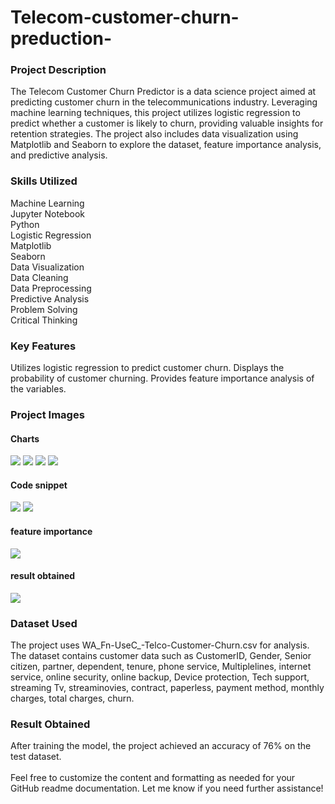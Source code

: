 # Telecom-customer-churn-preduction-<br>
### Project Description<br>
The Telecom Customer Churn Predictor is a data science project
aimed at predicting customer churn in the telecommunications industry. 
Leveraging machine learning techniques, this project utilizes logistic 
regression to predict whether a customer is likely to churn, providing 
valuable insights for retention strategies. The project also includes 
data visualization using Matplotlib and Seaborn to explore the dataset, 
feature importance analysis, and predictive analysis.<br>
### Skills Utilized<br>
Machine Learning<br>
Jupyter Notebook<br>
Python<br>
Logistic Regression<br>
Matplotlib<br>
Seaborn<br>
Data Visualization<br>
Data Cleaning<br>
Data Preprocessing<br>
Predictive Analysis<br>
Problem Solving<br>
Critical Thinking<br>
### Key Features<br>
Utilizes logistic regression to predict customer churn.
Displays the probability of customer churning.
Provides feature importance analysis of the variables.<br>
### Project Images<br>
#### Charts
![](IMG_20240211_084109.jpg)
![](IMG_20240211_084234.jpg)
![](IMG_20240211_084327.jpg)
![](IMG_20240211_084417.jpg)

#### Code snippet<br>
![](Screenshot_2024-02-11-08-58-06-71_e2d5b3f32b79de1d45acd1fad96fbb0f.jpg)
![](Screenshot_2024-02-11-08-57-56-43_e2d5b3f32b79de1d45acd1fad96fbb0f.jpg)
#### feature importance 
![](IMG_20240211_091136.jpg)
#### result obtained<br>
![](Screenshot_2024-02-11-09-40-13-52_e2d5b3f32b79de1d45acd1fad96fbb0f.jpg)
### Dataset Used<br>
The project uses WA_Fn-UseC_-Telco-Customer-Churn.csv for analysis. The dataset contains customer data such as CustomerID, Gender, Senior citizen, partner, dependent, tenure, phone service, Multiplelines, internet service, online security, online backup, Device protection, Tech support, streaming Tv, streaminovies, contract, paperless, payment method, monthly charges, total charges, churn.<br>
### Result Obtained<br>
After training the model, the project achieved an accuracy of 76% on the test dataset.<br>
<br>
Feel free to customize the content and formatting as needed for your
GitHub readme documentation. Let me know if you need further assistance!
